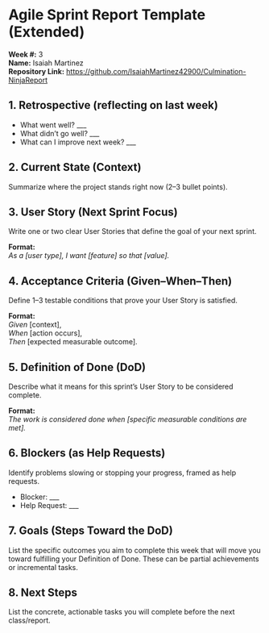 # Agile Sprint Report Template (Extended)

**Week #:** 3    
**Name:** Isaiah Martinez   
**Repository Link:** https://github.com/IsaiahMartinez42900/Culmination-NinjaReport  
 

## 1. Retrospective (reflecting on last week)
- What went well? ___  
- What didn’t go well? ___  
- What can I improve next week? ___  


## 2. Current State (Context)
Summarize where the project stands right now (2–3 bullet points).
  
  

## 3. User Story (Next Sprint Focus)
Write one or two clear User Stories that define the goal of your next sprint.

**Format:**  
*As a [user type], I want [feature] so that [value].*

## 4. Acceptance Criteria (Given–When–Then)
Define 1–3 testable conditions that prove your User Story is satisfied.

**Format:**  
*Given* [context],  
*When* [action occurs],  
*Then* [expected measurable outcome].

## 5. Definition of Done (DoD)
Describe what it means for this sprint’s User Story to be considered complete.

**Format:**  
*The work is considered done when [specific measurable conditions are met].*

## 6. Blockers (as Help Requests)
Identify problems slowing or stopping your progress, framed as help requests.
- Blocker: ___  
- Help Request: ___
  
## 7. Goals (Steps Toward the DoD)
List the specific outcomes you aim to complete this week that will move you toward fulfilling your Definition of Done. These can be partial achievements or incremental tasks.
  
## 8. Next Steps
List the concrete, actionable tasks you will complete before the next class/report.
  
